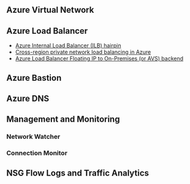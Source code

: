 ## Azure Virtual Network

## Azure Load Balancer
- [Azure Internal Load Balancer (ILB) hairpin](https://github.com/microsoft/Azure-ILB-hairpin)
- [Cross-region private network load balancing in Azure](https://github.com/adstuart/azure-crossregion-private-lb)
- [Azure Load Balancer Floating IP to On-Premises (or AVS) backend](https://github.com/adstuart/azure-dnat-floatingip-csr)

## Azure Bastion

## Azure DNS

## Management and Monitoring

### Network Watcher

### Connection Monitor

## NSG Flow Logs and Traffic Analytics
